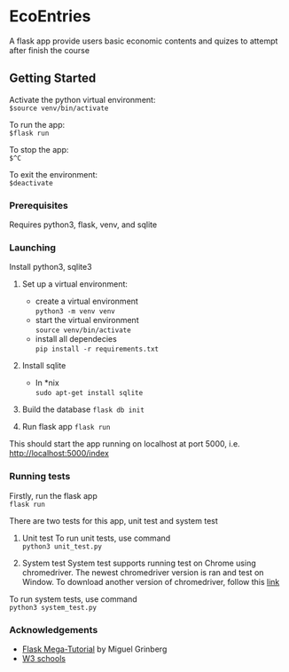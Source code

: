# EcoEntries

A flask app provide users basic economic contents and quizes to attempt after finish the course

## Getting Started

Activate the python virtual environment:  
```$source venv/bin/activate```

To run the app:  
```$flask run```

To stop the app:  
```$^C```

To exit the environment:  
```$deactivate```

### Prerequisites

Requires python3, flask, venv, and sqlite

### Launching

Install python3, sqlite3

1. Set up a virtual environment:
    + create a virtual environment  
    ```python3 -m venv venv```
    + start the virtual environment  
    ```source venv/bin/activate```
    + install all dependecies  
    ```pip install -r requirements.txt```

2. Install sqlite

    + In *nix  
    ```sudo apt-get install sqlite```

3. Build the database
```flask db init```

4. Run flask app
```flask run```

This should start the app running on localhost at port 5000, i.e.  
[http://localhost:5000/index](http://localhost:5000/index)

### Running tests

Firstly, run the flask app  
```flask run```

There are two tests for this app, unit test and system test

1. Unit test
To run unit tests, use command  
```python3 unit_test.py```

2. System test
System test supports running test on Chrome using chromedriver. The newest chromedriver version is ran and test on Window. To download another version of chromedriver, follow this [link](https://sites.google.com/a/chromium.org/chromedriver/downloads)

To run system tests, use command  
```python3 system_test.py```

### Acknowledgements

+ [Flask Mega-Tutorial](https://blog.miguelgrinberg.com/post/the-flask-mega-tutorial-part-i-hello-world) by Miguel Grinberg
+ [W3 schools](https://www.w3schools.com/)
